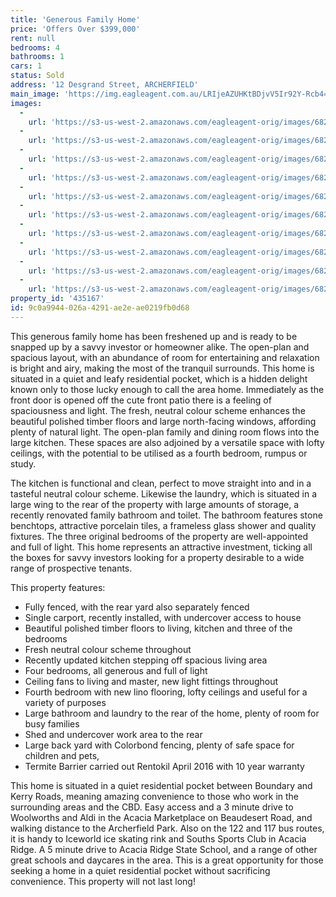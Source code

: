 ```yaml
---
title: 'Generous Family Home'
price: 'Offers Over $399,000'
rent: null
bedrooms: 4
bathrooms: 1
cars: 1
status: Sold
address: '12 Desgrand Street, ARCHERFIELD'
main_image: 'https://img.eagleagent.com.au/LRIjeAZUHKtBDjvV5Ir92Y-Rcb4=/1280x854/smart/https://s3-us-west-2.amazonaws.com/eagleagent-orig/images/6821246/125652794-image-M.jpg'
images:
  -
    url: 'https://s3-us-west-2.amazonaws.com/eagleagent-orig/images/6821255/125652794-image-I.jpg'
  -
    url: 'https://s3-us-west-2.amazonaws.com/eagleagent-orig/images/6821254/125652794-image-H.jpg'
  -
    url: 'https://s3-us-west-2.amazonaws.com/eagleagent-orig/images/6821253/125652794-image-G.jpg'
  -
    url: 'https://s3-us-west-2.amazonaws.com/eagleagent-orig/images/6821252/125652794-image-F.jpg'
  -
    url: 'https://s3-us-west-2.amazonaws.com/eagleagent-orig/images/6821251/125652794-image-E.jpg'
  -
    url: 'https://s3-us-west-2.amazonaws.com/eagleagent-orig/images/6821250/125652794-image-D.jpg'
  -
    url: 'https://s3-us-west-2.amazonaws.com/eagleagent-orig/images/6821249/125652794-image-C.jpg'
  -
    url: 'https://s3-us-west-2.amazonaws.com/eagleagent-orig/images/6821248/125652794-image-B.jpg'
  -
    url: 'https://s3-us-west-2.amazonaws.com/eagleagent-orig/images/6821247/125652794-image-A.jpg'
  -
    url: 'https://s3-us-west-2.amazonaws.com/eagleagent-orig/images/6821246/125652794-image-M.jpg'
property_id: '435167'
id: 9c0a9944-026a-4291-ae2e-ae0219fb0d68
---
```

This generous family home has been freshened up and is ready to be snapped up by a savvy investor or homeowner alike. The open-plan and spacious layout, with an abundance of room for entertaining and relaxation is bright and airy, making the most of the tranquil surrounds. This home is situated in a quiet and leafy residential pocket, which is a hidden delight known only to those lucky enough to call the area home. Immediately as the front door is opened off the cute front patio there is a feeling of spaciousness and light. The fresh, neutral colour scheme enhances the beautiful polished timber floors and large north-facing windows, affording plenty of natural light. The open-plan family and dining room flows into the large kitchen. These spaces are also adjoined by a versatile space with lofty ceilings, with the potential to be utilised as a fourth bedroom, rumpus or study.

The kitchen is functional and clean, perfect to move straight into and in a tasteful neutral colour scheme. Likewise the laundry, which is situated in a large wing to the rear of the property with large amounts of storage, a recently renovated family bathroom and toilet. The bathroom features stone benchtops, attractive porcelain tiles, a frameless glass shower and quality fixtures. The three original bedrooms of the property are well-appointed and full of light. This home represents an attractive investment, ticking all the boxes for savvy investors looking for a property desirable to a wide range of prospective tenants.

This property features:

*  Fully fenced, with the rear yard also separately fenced
*  Single carport, recently installed, with undercover access to house
*  Beautiful polished timber floors to living, kitchen and three of the bedrooms
*  Fresh neutral colour scheme throughout
*  Recently updated kitchen stepping off spacious living area
*  Four bedrooms, all generous and full of light
*  Ceiling fans to living and master, new light fittings throughout
*  Fourth bedroom with new lino flooring, lofty ceilings and useful for a variety of purposes
*  Large bathroom and laundry to the rear of the home, plenty of room for busy families
*  Shed and undercover work area to the rear
*  Large back yard with Colorbond fencing, plenty of safe space for children and pets,
*  Termite Barrier carried out Rentokil April 2016 with 10 year warranty

This home is situated in a quiet residential pocket between Boundary and Kerry Roads, meaning amazing convenience to those who work in the surrounding areas and the CBD. Easy access and a 3 minute drive to Woolworths and Aldi in the Acacia Marketplace on Beaudesert Road, and walking distance to the Archerfield Park. Also on the 122 and 117 bus routes, it is handy to Iceworld ice skating rink and Souths Sports Club in Acacia Ridge. A 5 minute drive to Acacia Ridge State School, and a range of other great schools and daycares in the area. This is a great opportunity for those seeking a home in a quiet residential pocket without sacrificing convenience. This property will not last long!